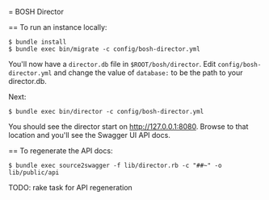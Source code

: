 = BOSH Director

== To run an instance locally:

    $ bundle install
    $ bundle exec bin/migrate -c config/bosh-director.yml

You'll now have a `director.db` file in `$ROOT/bosh/director`. Edit `config/bosh-director.yml` and change the value of `database:` to be the path to your director.db.

Next:

    $ bundle exec bin/director -c config/bosh-director.yml

You should see the director start on http://127.0.0.1:8080. Browse to that location and you'll see the Swagger UI API docs.

== To regenerate the API docs:

    $ bundle exec source2swagger -f lib/director.rb -c "##~" -o lib/public/api

TODO: rake task for API regeneration


